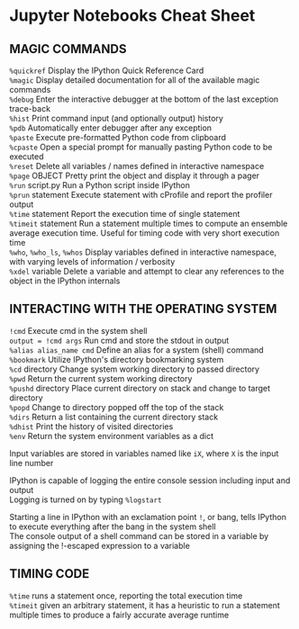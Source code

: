 # Jupyter Notebooks Cheat Sheet

## MAGIC COMMANDS

`%quickref` Display the IPython Quick Reference Card  
`%magic` Display detailed documentation for all of the available magic commands  
`%debug` Enter the interactive debugger at the bottom of the last exception trace-back  
`%hist` Print command input (and optionally output) history  
`%pdb` Automatically enter debugger after any exception  
`%paste` Execute pre-formatted Python code from clipboard  
`%cpaste` Open a special prompt for manually pasting Python code to be executed  
`%reset` Delete all variables / names defined in interactive namespace  
`%page` OBJECT Pretty print the object and display it through a pager  
`%run` script.py Run a Python script inside IPython  
`%prun` statement Execute statement with cProfile and report the profiler output  
`%time` statement Report the execution time of single statement  
`%timeit` statement Run a statement multiple times to compute an ensemble average execution time. Useful for timing code with very short execution time  
`%who`, `%who_ls`, `%whos` Display variables defined in interactive namespace, with varying levels of information / verbosity  
`%xdel` variable Delete a variable and attempt to clear any references to the object in the IPython internals  

## INTERACTING WITH THE OPERATING SYSTEM

`!cmd` Execute cmd in the system shell  
`output = !cmd args` Run cmd and store the stdout in output  
`%alias alias_name cmd` Define an alias for a system (shell) command  
`%bookmark` Utilize IPython's directory bookmarking system  
`%cd` directory Change system working directory to passed directory  
`%pwd` Return the current system working directory  
`%pushd` directory Place current directory on stack and change to target directory  
`%popd` Change to directory popped off the top of the stack  
`%dirs` Return a list containing the current directory stack  
`%dhist` Print the history of visited directories  
`%env` Return the system environment variables as a dict  

Input variables are stored in variables named like `iX`, where `X` is the input line number  

IPython is capable of logging the entire console session including input and output  
Logging is turned on by typing `%logstart`  

Starting a line in IPython with an exclamation point `!`, or bang, tells IPython to execute everything after the bang in the system shell  
The console output of a shell command can be stored in a variable by assigning the !-escaped expression to a variable  

## TIMING CODE

`%time` runs a statement once, reporting the total execution time  
`%timeit` given an arbitrary statement, it has a heuristic to run a statement multiple times to produce a fairly accurate average runtime
